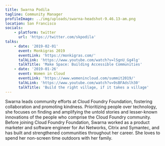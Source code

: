 ```yaml
---
title: Swarna Podila
tagline: Community Manager
profileImage: ../img/uploads/swarna-headshot-9.46.13-am.png
location: San Francisco
socials:
    - platform: twitter
      url: 'https://twitter.com/skpodila'
talks:
    - date: '2019-02-01'
      event: Monkigras 2019
      eventLink: 'https://monkigras.com/'
      talkLink: 'https://www.youtube.com/watch?v=lSgnU_Gg4lg'
      talkTitle: 'Make Space: Building Accessible Communities'
    - date: '2019-01-26'
      event: Women in Cloud
      eventLink: 'https://www.womenincloud.com/summit2019/'
      talkLink: 'https://www.youtube.com/watch?v=9sBFAdslh30'
      talkTitle: 'Build the right village, if it takes a village'
---
```


Swarna leads community efforts at Cloud Foundry Foundation, fostering collaboration and promoting kindness. Prioritizing people over technology, she focuses on finding and amplifying the untold stories and lesser-known innovations of the people who comprise the Cloud Foundry community. Before joining Cloud Foundry Foundation, Swarna worked as a product marketer and software engineer for Avi Networks, Citrix and Symantec, and has built and strengthened communities throughout her career. She loves to spend her non-screen time outdoors with her family.

